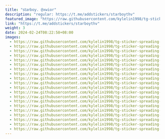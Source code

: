 ```yaml
---
title: "𝗌𝗍𝖺𝗋𝖻𝗈𝗒. @xwior"
description: "regular: https://t.me/addstickers/starboythv"
featured_image: "https://raw.githubusercontent.com/kylelin1998/tg-sticker-spreading-worldwide-images/main/img/f6a0956c-2982-4b42-8baf-35ac88791e59.jpg"
link: "https://t.me/addstickers/starboythv"
weight: 3
date: 2024-02-24T08:22:58+08:00
images:
  - https://raw.githubusercontent.com/kylelin1998/tg-sticker-spreading-worldwide-images/main/img/f6a0956c-2982-4b42-8baf-35ac88791e59.jpg
  - https://raw.githubusercontent.com/kylelin1998/tg-sticker-spreading-worldwide-images/main/img/ccb851fe-882e-40aa-8709-534ed7abb1db.jpg
  - https://raw.githubusercontent.com/kylelin1998/tg-sticker-spreading-worldwide-images/main/img/948a4d11-fe24-4587-8abb-3c49d6f09e54.jpg
  - https://raw.githubusercontent.com/kylelin1998/tg-sticker-spreading-worldwide-images/main/img/b327693a-fe15-43fb-8b61-01799693d215.jpg
  - https://raw.githubusercontent.com/kylelin1998/tg-sticker-spreading-worldwide-images/main/img/e85c259d-8a6f-46c0-8695-4b68be0ab8be.jpg
  - https://raw.githubusercontent.com/kylelin1998/tg-sticker-spreading-worldwide-images/main/img/e2765de0-8f7e-45c2-b2e4-562109df8687.jpg
  - https://raw.githubusercontent.com/kylelin1998/tg-sticker-spreading-worldwide-images/main/img/916cafd8-9ae5-4422-9415-ee980285ddc1.jpg
  - https://raw.githubusercontent.com/kylelin1998/tg-sticker-spreading-worldwide-images/main/img/0ea87d81-8bb3-45e7-9dd2-19a78cf70956.jpg
  - https://raw.githubusercontent.com/kylelin1998/tg-sticker-spreading-worldwide-images/main/img/6afb744c-b0e6-49db-99c1-5ec01d9a2501.jpg
  - https://raw.githubusercontent.com/kylelin1998/tg-sticker-spreading-worldwide-images/main/img/c1cec98d-93bb-4d30-ad99-9f9425e12337.jpg
  - https://raw.githubusercontent.com/kylelin1998/tg-sticker-spreading-worldwide-images/main/img/8fb7b2ca-8714-47fb-b981-b61770b0df69.jpg
  - https://raw.githubusercontent.com/kylelin1998/tg-sticker-spreading-worldwide-images/main/img/6651f2fa-7c5e-42cf-8e53-22ce5f5120a1.jpg
  - https://raw.githubusercontent.com/kylelin1998/tg-sticker-spreading-worldwide-images/main/img/bcc4e7f3-6a54-48b9-9aa6-61fb1f9353c8.jpg
  - https://raw.githubusercontent.com/kylelin1998/tg-sticker-spreading-worldwide-images/main/img/47158bd0-0c62-4de3-b49a-b60c4d14562a.jpg
  - https://raw.githubusercontent.com/kylelin1998/tg-sticker-spreading-worldwide-images/main/img/56533989-821e-4960-bf38-f36f3db02d4f.jpg
  - https://raw.githubusercontent.com/kylelin1998/tg-sticker-spreading-worldwide-images/main/img/6da18085-db6b-477e-96ff-350a34637532.jpg
  - https://raw.githubusercontent.com/kylelin1998/tg-sticker-spreading-worldwide-images/main/img/5ab26236-cb40-4819-bea4-93196ad6e0be.jpg
  - https://raw.githubusercontent.com/kylelin1998/tg-sticker-spreading-worldwide-images/main/img/c25abcd3-af97-453c-8c9e-9e7f1109cb86.jpg
  - https://raw.githubusercontent.com/kylelin1998/tg-sticker-spreading-worldwide-images/main/img/30236793-d900-498a-a07d-2160a0e6c064.jpg
  - https://raw.githubusercontent.com/kylelin1998/tg-sticker-spreading-worldwide-images/main/img/7aaf1ade-f30b-45b3-a613-4a55ed93f01a.jpg
---
```


